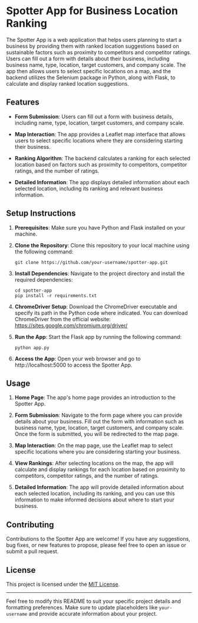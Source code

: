 # Spotter App for Business Location Ranking

The Spotter App is a web application that helps users planning to start a business by providing them with ranked location suggestions based on sustainable factors such as proximity to competitors and competitor ratings. Users can fill out a form with details about their business, including business name, type, location, target customers, and company scale. The app then allows users to select specific locations on a map, and the backend utilizes the Selenium package in Python, along with Flask, to calculate and display ranked location suggestions.

## Features

- **Form Submission**: Users can fill out a form with business details, including name, type, location, target customers, and company scale.

- **Map Interaction**: The app provides a Leaflet map interface that allows users to select specific locations where they are considering starting their business.

- **Ranking Algorithm**: The backend calculates a ranking for each selected location based on factors such as proximity to competitors, competitor ratings, and the number of ratings.

- **Detailed Information**: The app displays detailed information about each selected location, including its ranking and relevant business information.

## Setup Instructions

1. **Prerequisites**: Make sure you have Python and Flask installed on your machine.

2. **Clone the Repository**: Clone this repository to your local machine using the following command:
   
   ```
   git clone https://github.com/your-username/spotter-app.git
   ```

3. **Install Dependencies**: Navigate to the project directory and install the required dependencies:

   ```
   cd spotter-app
   pip install -r requirements.txt
   ```

4. **ChromeDriver Setup**: Download the ChromeDriver executable and specify its path in the Python code where indicated. You can download ChromeDriver from the official website: https://sites.google.com/chromium.org/driver/

5. **Run the App**: Start the Flask app by running the following command:

   ```
   python app.py
   ```

6. **Access the App**: Open your web browser and go to http://localhost:5000 to access the Spotter App.

## Usage

1. **Home Page**: The app's home page provides an introduction to the Spotter App.

2. **Form Submission**: Navigate to the form page where you can provide details about your business. Fill out the form with information such as business name, type, location, target customers, and company scale. Once the form is submitted, you will be redirected to the map page.

3. **Map Interaction**: On the map page, use the Leaflet map to select specific locations where you are considering starting your business.

4. **View Rankings**: After selecting locations on the map, the app will calculate and display rankings for each location based on proximity to competitors, competitor ratings, and the number of ratings.

5. **Detailed Information**: The app will provide detailed information about each selected location, including its ranking, and you can use this information to make informed decisions about where to start your business.

## Contributing

Contributions to the Spotter App are welcome! If you have any suggestions, bug fixes, or new features to propose, please feel free to open an issue or submit a pull request.

## License

This project is licensed under the [MIT License](LICENSE).

---

Feel free to modify this README to suit your specific project details and formatting preferences. Make sure to update placeholders like `your-username` and provide accurate information about your project.
